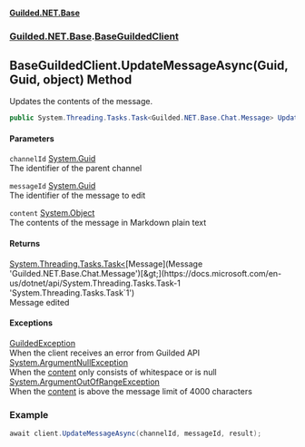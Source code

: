 
#### [Guilded.NET.Base](index 'index')
### [Guilded.NET.Base](index#Guilded_NET_Base 'Guilded.NET.Base').[BaseGuildedClient](BaseGuildedClient 'Guilded.NET.Base.BaseGuildedClient')
## BaseGuildedClient.UpdateMessageAsync(Guid, Guid, object) Method
Updates the contents of the message.  
```csharp
public System.Threading.Tasks.Task<Guilded.NET.Base.Chat.Message> UpdateMessageAsync(System.Guid channelId, System.Guid messageId, object content);
```

#### Parameters
<a name='Guilded_NET_Base_BaseGuildedClient_UpdateMessageAsync(System_Guid_System_Guid_object)_channelId'></a>
`channelId` [System.Guid](https://docs.microsoft.com/en-us/dotnet/api/System.Guid 'System.Guid')  
The identifier of the parent channel
  
<a name='Guilded_NET_Base_BaseGuildedClient_UpdateMessageAsync(System_Guid_System_Guid_object)_messageId'></a>
`messageId` [System.Guid](https://docs.microsoft.com/en-us/dotnet/api/System.Guid 'System.Guid')  
The identifier of the message to edit
  
<a name='Guilded_NET_Base_BaseGuildedClient_UpdateMessageAsync(System_Guid_System_Guid_object)_content'></a>
`content` [System.Object](https://docs.microsoft.com/en-us/dotnet/api/System.Object 'System.Object')  
The contents of the message in Markdown plain text
  

#### Returns
[System.Threading.Tasks.Task&lt;](https://docs.microsoft.com/en-us/dotnet/api/System.Threading.Tasks.Task-1 'System.Threading.Tasks.Task`1')[Message](Message 'Guilded.NET.Base.Chat.Message')[&gt;](https://docs.microsoft.com/en-us/dotnet/api/System.Threading.Tasks.Task-1 'System.Threading.Tasks.Task`1')  
Message edited

#### Exceptions
[GuildedException](GuildedException 'Guilded.NET.Base.GuildedException')  
When the client receives an error from Guilded API
[System.ArgumentNullException](https://docs.microsoft.com/en-us/dotnet/api/System.ArgumentNullException 'System.ArgumentNullException')  
When the [content](BaseGuildedClient_UpdateMessageAsync(Guid_Guid_object)#Guilded_NET_Base_BaseGuildedClient_UpdateMessageAsync(System_Guid_System_Guid_object)_content 'Guilded.NET.Base.BaseGuildedClient.UpdateMessageAsync(System.Guid, System.Guid, object).content') only consists of whitespace or is null
[System.ArgumentOutOfRangeException](https://docs.microsoft.com/en-us/dotnet/api/System.ArgumentOutOfRangeException 'System.ArgumentOutOfRangeException')  
When the [content](BaseGuildedClient_UpdateMessageAsync(Guid_Guid_object)#Guilded_NET_Base_BaseGuildedClient_UpdateMessageAsync(System_Guid_System_Guid_object)_content 'Guilded.NET.Base.BaseGuildedClient.UpdateMessageAsync(System.Guid, System.Guid, object).content') is above the message limit of 4000 characters
### Example
```csharp
await client.UpdateMessageAsync(channelId, messageId, result);  
```
